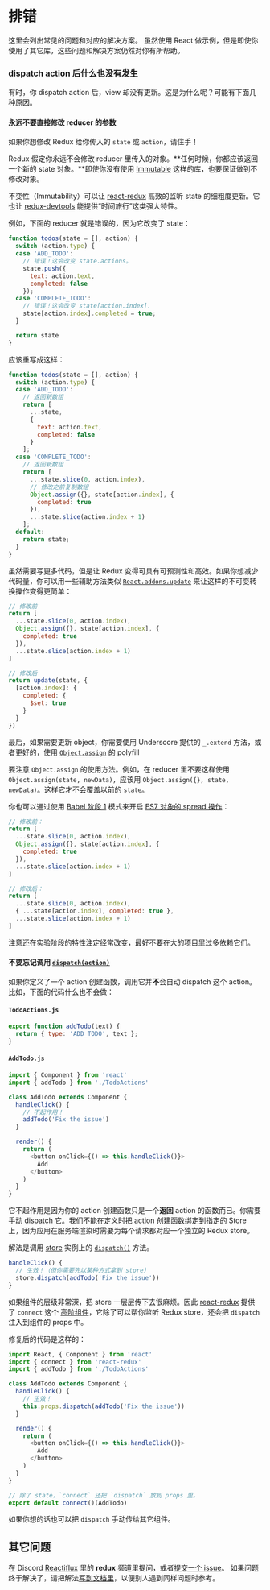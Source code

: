 # 排错

这里会列出常见的问题和对应的解决方案。
虽然使用 React 做示例，但是即使你使用了其它库，这些问题和解决方案仍然对你有所帮助。

### dispatch action 后什么也没有发生

有时，你 dispatch action 后，view 却没有更新。这是为什么呢？可能有下面几种原因。

#### 永远不要直接修改 reducer 的参数

如果你想修改 Redux 给你传入的 `state` 或 `action`，请住手！

Redux 假定你永远不会修改 reducer 里传入的对象。**任何时候，你都应该返回一个新的 state 对象。**即使你没有使用 [Immutable](https://facebook.github.io/immutable-js/) 这样的库，也要保证做到不修改对象。

不变性（Immutability）可以让 [react-redux](https://github.com/gaearon/react-redux) 高效的监听 state 的细粗度更新。它也让 [redux-devtools](http://github.com/gaearon/redux-devtools) 能提供“时间旅行”这类强大特性。

例如，下面的 reducer 就是错误的，因为它改变了 state：

```js
function todos(state = [], action) {
  switch (action.type) {
  case 'ADD_TODO':
    // 错误！这会改变 state.actions。
    state.push({
      text: action.text,
      completed: false
    });
  case 'COMPLETE_TODO':
    // 错误！这会改变 state[action.index].
    state[action.index].completed = true;
  }

  return state
}
```

应该重写成这样：

```js
function todos(state = [], action) {
  switch (action.type) {
  case 'ADD_TODO':
    // 返回新数组
    return [
      ...state,
      {
        text: action.text,
        completed: false
      }
    ];
  case 'COMPLETE_TODO':
    // 返回新数组
    return [
      ...state.slice(0, action.index),
      // 修改之前复制数组
      Object.assign({}, state[action.index], {
        completed: true
      }),
      ...state.slice(action.index + 1)
    ];
  default:
    return state;
  }
}
```

虽然需要写更多代码，但是让 Redux 变得可具有可预测性和高效。如果你想减少代码量，你可以用一些辅助方法类似
 [`React.addons.update`](https://facebook.github.io/react/docs/update.html) 来让这样的不可变转换操作变得更简单：

```js
// 修改前
return [
  ...state.slice(0, action.index),
  Object.assign({}, state[action.index], {
    completed: true
  }),
  ...state.slice(action.index + 1)
]

// 修改后
return update(state, {
  [action.index]: {
    completed: {
      $set: true
    }
  }
})
```

最后，如果需要更新 object，你需要使用 Underscore 提供的 `_.extend` 方法，或者更好的，使用 [`Object.assign`](https://developer.mozilla.org/en/docs/Web/JavaScript/Reference/Global_Objects/Object/assign) 的 polyfill

要注意 `Object.assign` 的使用方法。例如，在 reducer 里不要这样使用 `Object.assign(state, newData)`，应该用 `Object.assign({}, state, newData)`。这样它才不会覆盖以前的 `state`。

你也可以通过使用 [Babel 阶段 1](http://babeljs.io/docs/usage/experimental/) 模式来开启 [ES7 对象的 spread 操作](https://github.com/sebmarkbage/ecmascript-rest-spread)：

```js
// 修改前：
return [
  ...state.slice(0, action.index),
  Object.assign({}, state[action.index], {
    completed: true
  }),
  ...state.slice(action.index + 1)
]

// 修改后：
return [
  ...state.slice(0, action.index),
  { ...state[action.index], completed: true },
  ...state.slice(action.index + 1)
]
```

注意还在实验阶段的特性注定经常改变，最好不要在大的项目里过多依赖它们。

#### 不要忘记调用 [`dispatch(action)`](api/Store.md#dispatch)

如果你定义了一个 action 创建函数，调用它并**不**会自动 dispatch 这个 action。比如，下面的代码什么也不会做：

#### `TodoActions.js`

```js
export function addTodo(text) {
  return { type: 'ADD_TODO', text };
}
```

#### `AddTodo.js`

```js
import { Component } from 'react'
import { addTodo } from './TodoActions'

class AddTodo extends Component {
  handleClick() {
    // 不起作用！
    addTodo('Fix the issue')
  }

  render() {
    return (
      <button onClick={() => this.handleClick()}>
        Add
      </button>
    )
  }
}
```

它不起作用是因为你的 action 创建函数只是一个**返回** action 的函数而已。你需要手动 dispatch 它。我们不能在定义时把 action 创建函数绑定到指定的 Store 上，因为应用在服务端渲染时需要为每个请求都对应一个独立的 Redux store。

解法是调用 [store](api/Store.md) 实例上的 [`dispatch()`](api/Store.md#dispatch) 方法。

```js
handleClick() {
  // 生效！（但你需要先以某种方式拿到 store）
  store.dispatch(addTodo('Fix the issue'))
}
```

如果组件的层级非常深，把 store 一层层传下去很麻烦。因此 [react-redux](https://github.com/gaearon/react-redux) 提供了 `connect` 这个 [高阶组件](https://medium.com/@dan_abramov/mixins-are-dead-long-live-higher-order-components-94a0d2f9e750)，它除了可以帮你监听 Redux store，还会把 `dispatch` 注入到组件的 props 中。

修复后的代码是这样的：

```js
import React, { Component } from 'react'
import { connect } from 'react-redux'
import { addTodo } from './TodoActions'

class AddTodo extends Component {
  handleClick() {
    // 生效！
    this.props.dispatch(addTodo('Fix the issue'))
  }

  render() {
    return (
      <button onClick={() => this.handleClick()}>
        Add
      </button>
    )
  }
}

// 除了 state，`connect` 还把 `dispatch` 放到 props 里。
export default connect()(AddTodo)
```

如果你想的话也可以把 `dispatch` 手动传给其它组件。

## 其它问题

在 Discord [Reactiflux](http://reactiflux.com/) 里的 **redux** 频道里提问，或者[提交一个 issue](https://github.com/rackt/redux/issues)。
如果问题终于解决了，请把解法[写到文档里](https://github.com/rackt/redux/edit/master/docs/Troubleshooting.md)，以便别人遇到同样问题时参考。